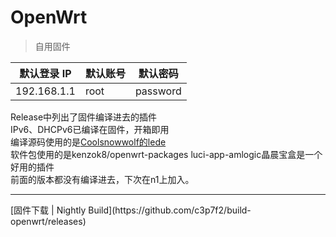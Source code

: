 # OpenWrt

> 自用固件

| 默认登录 IP | 默认账号 | 默认密码 |
| ----------- | -------- | -------- |
| 192.168.1.1 | root     | password |

Release中列出了固件编译进去的插件  
IPv6、DHCPv6已编译在固件，开箱即用  
编译源码使用的是[Coolsnowwolf的lede](https://github.com/coolsnowwolf/lede)  
软件包使用的是kenzok8/openwrt-packages
luci-app-amlogic晶晨宝盒是一个好用的插件  
前面的版本都没有编译进去，下次在n1上加入。  
<hr/>
[固件下载 | Nightly Build](https://github.com/c3p7f2/build-openwrt/releases)
